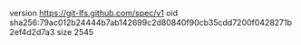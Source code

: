 version https://git-lfs.github.com/spec/v1
oid sha256:79ac012b24444b7ab142699c2d80840f90cb35cdd7200f0428271b2ef4d2d7a3
size 2545
